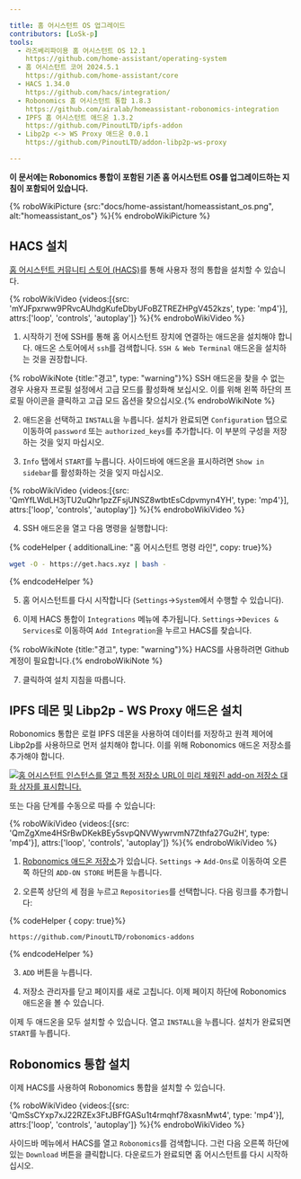 ```yaml
---

title: 홈 어시스턴트 OS 업그레이드
contributors: [LoSk-p]
tools:
  - 라즈베리파이용 홈 어시스턴트 OS 12.1
    https://github.com/home-assistant/operating-system
  - 홈 어시스턴트 코어 2024.5.1
    https://github.com/home-assistant/core
  - HACS 1.34.0
    https://github.com/hacs/integration/
  - Robonomics 홈 어시스턴트 통합 1.8.3
    https://github.com/airalab/homeassistant-robonomics-integration
  - IPFS 홈 어시스턴트 애드온 1.3.2
    https://github.com/PinoutLTD/ipfs-addon
  - Libp2p <-> WS Proxy 애드온 0.0.1
    https://github.com/PinoutLTD/addon-libp2p-ws-proxy

---
```


**이 문서에는 Robonomics 통합이 포함된 기존 홈 어시스턴트 OS를 업그레이드하는 지침이 포함되어 있습니다.**


{% roboWikiPicture {src:"docs/home-assistant/homeassistant_os.png", alt:"homeassistant_os"} %}{% endroboWikiPicture %}

## HACS 설치

[홈 어시스턴트 커뮤니티 스토어 (HACS)](https://hacs.xyz/)를 통해 사용자 정의 통합을 설치할 수 있습니다.

{% roboWikiVideo {videos:[{src: 'mYJFpxrww9PRvcAUhdgKufeDbyUFoBZTREZHPgV452kzs', type: 'mp4'}], attrs:['loop', 'controls', 'autoplay']} %}{% endroboWikiVideo %}

1. 시작하기 전에 SSH를 통해 홈 어시스턴트 장치에 연결하는 애드온을 설치해야 합니다. 애드온 스토어에서 `ssh`를 검색합니다. `SSH & Web Terminal` 애드온을 설치하는 것을 권장합니다.

{% roboWikiNote {title:"경고", type: "warning"}%} SSH 애드온을 찾을 수 없는 경우 사용자 프로필 설정에서 고급 모드를 활성화해 보십시오. 이를 위해 왼쪽 하단의 프로필 아이콘을 클릭하고 고급 모드 옵션을 찾으십시오.{% endroboWikiNote %}

2. 애드온을 선택하고 `INSTALL`을 누릅니다. 설치가 완료되면 `Configuration` 탭으로 이동하여 `password` 또는 `authorized_keys`를 추가합니다. 이 부분의 구성을 저장하는 것을 잊지 마십시오.

3. `Info` 탭에서 `START`를 누릅니다. 사이드바에 애드온을 표시하려면 `Show in sidebar`를 활성화하는 것을 잊지 마십시오.

{% roboWikiVideo {videos:[{src: 'QmYfLWdLH3jTU2uQhr1pzZFsjUNSZ8wtbtEsCdpvmyn4YH', type: 'mp4'}], attrs:['loop', 'controls', 'autoplay']} %}{% endroboWikiVideo %}

4. SSH 애드온을 열고 다음 명령을 실행합니다:

{% codeHelper { additionalLine: "홈 어시스턴트 명령 라인", copy: true}%}

```bash
wget -O - https://get.hacs.xyz | bash -
```

{% endcodeHelper %}

5. 홈 어시스턴트를 다시 시작합니다 (`Settings`->`System`에서 수행할 수 있습니다).

6. 이제 HACS 통합이 `Integrations` 메뉴에 추가됩니다. `Settings`->`Devices & Services`로 이동하여 `Add Integration`을 누르고 HACS를 찾습니다.

{% roboWikiNote {title:"경고", type: "warning"}%} HACS를 사용하려면 Github 계정이 필요합니다.{% endroboWikiNote %}

7. 클릭하여 설치 지침을 따릅니다.

## IPFS 데몬 및 Libp2p - WS Proxy 애드온 설치

Robonomics 통합은 로컬 IPFS 데몬을 사용하여 데이터를 저장하고 원격 제어에 Libp2p를 사용하므로 먼저 설치해야 합니다. 이를 위해 Robonomics 애드온 저장소를 추가해야 합니다.

[![홈 어시스턴트 인스턴스를 열고 특정 저장소 URL이 미리 채워진 add-on 저장소 대화 상자를 표시합니다.](https://my.home-assistant.io/badges/supervisor_add_addon_repository.svg)](https://my.home-assistant.io/redirect/supervisor_add_addon_repository/?repository_url=https%3A%2F%2Fgithub.com%2FPinoutLTD%2Frobonomics-addons)

또는 다음 단계를 수동으로 따를 수 있습니다:

{% roboWikiVideo {videos:[{src: 'QmZgXme4HSrBwDKekBEy5svpQNVWywrvmN7Zthfa27Gu2H', type: 'mp4'}], attrs:['loop', 'controls', 'autoplay']} %}{% endroboWikiVideo %}

1. [Robonomics 애드온 저장소](https://github.com/PinoutLTD/robonomics-addons)가 있습니다. `Settings` -> `Add-Ons`로 이동하여 오른쪽 하단의 `ADD-ON STORE` 버튼을 누릅니다.

2. 오른쪽 상단의 세 점을 누르고 `Repositories`를 선택합니다. 다음 링크를 추가합니다:

{% codeHelper { copy: true}%}

```
https://github.com/PinoutLTD/robonomics-addons
```

{% endcodeHelper %}

3. `ADD` 버튼을 누릅니다.

4. 저장소 관리자를 닫고 페이지를 새로 고칩니다. 이제 페이지 하단에 Robonomics 애드온을 볼 수 있습니다.

이제 두 애드온을 모두 설치할 수 있습니다. 열고 `INSTALL`을 누릅니다. 설치가 완료되면 `START`를 누릅니다.

## Robonomics 통합 설치

이제 HACS를 사용하여 Robonomics 통합을 설치할 수 있습니다.

{% roboWikiVideo {videos:[{src: 'QmSsCYxp7xJ22RZEx3FtJBFfGASu1t4rmqhf78xasnMwt4', type: 'mp4'}], attrs:['loop', 'controls', 'autoplay']} %}{% endroboWikiVideo %}

사이드바 메뉴에서 HACS를 열고 `Robonomics`를 검색합니다. 그런 다음 오른쪽 하단에 있는 `Download` 버튼을 클릭합니다. 다운로드가 완료되면 홈 어시스턴트를 다시 시작하십시오.